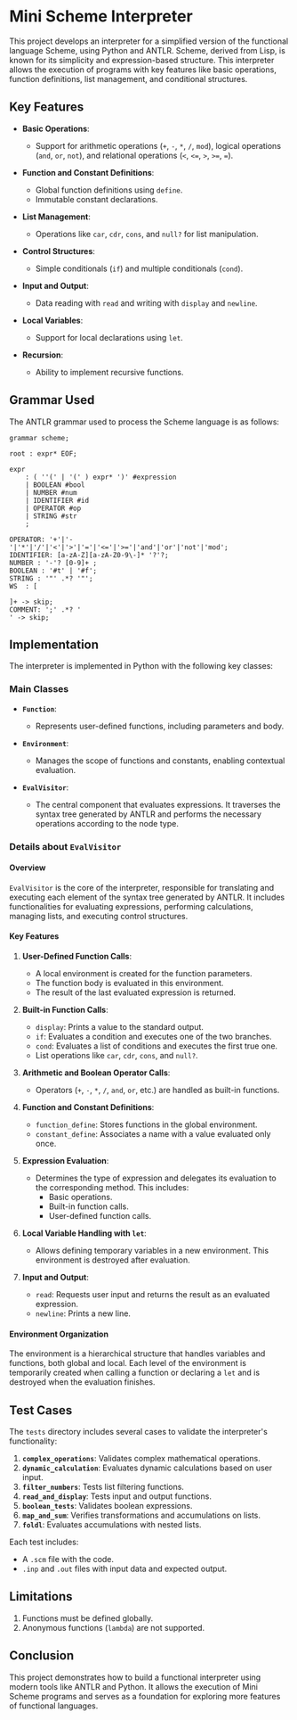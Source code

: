 
# Mini Scheme Interpreter

This project develops an interpreter for a simplified version of the functional language Scheme, using Python and ANTLR. Scheme, derived from Lisp, is known for its simplicity and expression-based structure. This interpreter allows the execution of programs with key features like basic operations, function definitions, list management, and conditional structures.

## Key Features

- **Basic Operations**:
  - Support for arithmetic operations (`+`, `-`, `*`, `/`, `mod`), logical operations (`and`, `or`, `not`), and relational operations (`<`, `<=`, `>`, `>=`, `=`).
  
- **Function and Constant Definitions**:
  - Global function definitions using `define`.
  - Immutable constant declarations.
  
- **List Management**:
  - Operations like `car`, `cdr`, `cons`, and `null?` for list manipulation.
  
- **Control Structures**:
  - Simple conditionals (`if`) and multiple conditionals (`cond`).
  
- **Input and Output**:
  - Data reading with `read` and writing with `display` and `newline`.
  
- **Local Variables**:
  - Support for local declarations using `let`.
  
- **Recursion**:
  - Ability to implement recursive functions.

## Grammar Used

The ANTLR grammar used to process the Scheme language is as follows:

```antlr
grammar scheme;

root : expr* EOF;

expr
    : ( ''(' | '(' ) expr* ')' #expression
    | BOOLEAN #bool
    | NUMBER #num
    | IDENTIFIER #id
    | OPERATOR #op
    | STRING #str
    ;

OPERATOR: '+'|'-'|'*'|'/'|'<'|'>'|'='|'<='|'>='|'and'|'or'|'not'|'mod';
IDENTIFIER: [a-zA-Z][a-zA-Z0-9\-]* '?'?;
NUMBER : '-'? [0-9]+ ;
BOOLEAN : '#t' | '#f';
STRING : '"' .*? '"';
WS  : [ 	

]+ -> skip;
COMMENT: ';' .*? '
' -> skip;
```

## Implementation

The interpreter is implemented in Python with the following key classes:

### Main Classes

- **`Function`**:
  - Represents user-defined functions, including parameters and body.

- **`Environment`**:
  - Manages the scope of functions and constants, enabling contextual evaluation.

- **`EvalVisitor`**:
  - The central component that evaluates expressions. It traverses the syntax tree generated by ANTLR and performs the necessary operations according to the node type.

### Details about `EvalVisitor`

#### Overview

`EvalVisitor` is the core of the interpreter, responsible for translating and executing each element of the syntax tree generated by ANTLR. It includes functionalities for evaluating expressions, performing calculations, managing lists, and executing control structures.

#### Key Features

1. **User-Defined Function Calls**:
   - A local environment is created for the function parameters.
   - The function body is evaluated in this environment.
   - The result of the last evaluated expression is returned.

2. **Built-in Function Calls**:
   - `display`: Prints a value to the standard output.
   - `if`: Evaluates a condition and executes one of the two branches.
   - `cond`: Evaluates a list of conditions and executes the first true one.
   - List operations like `car`, `cdr`, `cons`, and `null?`.

3. **Arithmetic and Boolean Operator Calls**:
   - Operators (`+`, `-`, `*`, `/`, `and`, `or`, etc.) are handled as built-in functions.

4. **Function and Constant Definitions**:
   - `function_define`: Stores functions in the global environment.
   - `constant_define`: Associates a name with a value evaluated only once.

5. **Expression Evaluation**:
   - Determines the type of expression and delegates its evaluation to the corresponding method. This includes:
     - Basic operations.
     - Built-in function calls.
     - User-defined function calls.

6. **Local Variable Handling with `let`**:
   - Allows defining temporary variables in a new environment. This environment is destroyed after evaluation.

7. **Input and Output**:
   - `read`: Requests user input and returns the result as an evaluated expression.
   - `newline`: Prints a new line.

#### Environment Organization

The environment is a hierarchical structure that handles variables and functions, both global and local. Each level of the environment is temporarily created when calling a function or declaring a `let` and is destroyed when the evaluation finishes.

## Test Cases

The `tests` directory includes several cases to validate the interpreter's functionality:

1. **`complex_operations`**: Validates complex mathematical operations.
2. **`dynamic_calculation`**: Evaluates dynamic calculations based on user input.
3. **`filter_numbers`**: Tests list filtering functions.
4. **`read_and_display`**: Tests input and output functions.
5. **`boolean_tests`**: Validates boolean expressions.
6. **`map_and_sum`**: Verifies transformations and accumulations on lists.
7. **`foldl`**: Evaluates accumulations with nested lists.

Each test includes:

- A `.scm` file with the code.
- `.inp` and `.out` files with input data and expected output.

## Limitations

1. Functions must be defined globally.
2. Anonymous functions (`lambda`) are not supported.

## Conclusion

This project demonstrates how to build a functional interpreter using modern tools like ANTLR and Python. It allows the execution of Mini Scheme programs and serves as a foundation for exploring more features of functional languages.
